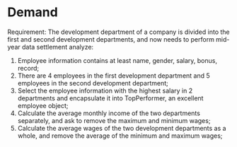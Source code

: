 # Demand

Requirement: The development department of a company is divided into the first and second development departments, and
now needs to perform mid-year data settlement analyze:

1. Employee information contains at least name, gender, salary, bonus, record;
2. There are 4 employees in the first development department and 5 employees in the second development department;
3. Select the employee information with the highest salary in 2 departments and encapsulate it into TopPerformer, an
   excellent employee object;
4. Calculate the average monthly income of the two departments separately, and ask to remove the maximum and minimum
   wages;
5. Calculate the average wages of the two development departments as a whole, and remove the average of the minimum and
   maximum wages;